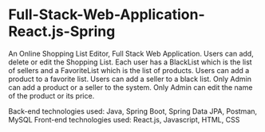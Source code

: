 # Full-Stack-Web-Application-React.js-Spring
An Online Shopping List Editor, Full Stack Web Application.
Users can add, delete or edit the Shopping List.
Each user has a BlackList which is the list of sellers and a FavoriteList which is the list of products.
Users can add a product to a favorite list.
Users can add a seller to a black list.
Only Admin can add a product or a seller to the system.
Only Admin can edit the name of the product or its price.

Back-end technologies used: Java, Spring Boot, Spring Data JPA, Postman, MySQL
Front-end technologies used: React.js, Javascript, HTML, CSS
